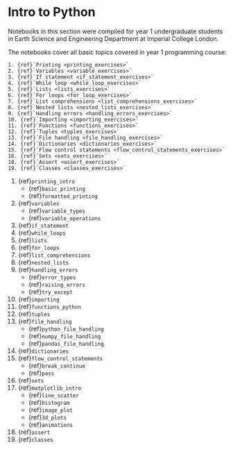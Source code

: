 # Intro to Python

Notebooks in this section were compiled for year 1 undergraduate students in Earth Science and Engineering Department at Imperial College London.

The notebooks cover all basic topics covered in year 1 programming course:

```{sidebar} Exercises
1. {ref}`Printing <printing_exercises>`
2. {ref}`Variables <variable_exercises>`
3. {ref}`If statement <if_statement_exercises>`
4. {ref}`While loop <while_loop_exercises>`
5. {ref}`Lists <lists_exercises>`
6. {ref}`For loops <for_loop_exercises>`
7. {ref}`List comprehensions <list_comprehensions_exercises>`
8. {ref}`Nested lists <nested_lists_exercises>`
9. {ref}`Handling errors <handling_errors_exercises>`
10. {ref}`Importing <importing_exercises>`
11. {ref}`Functions <functions_exercises>`
12. {ref}`Tuples <tuples_exercises>`
13. {ref}`File handling <file_handling_exercises>`
14. {ref}`Dictionaries <dictionaries_exercises>`
15. {ref}`Flow control statements <flow_control_statements_exercises>`
16. {ref}`Sets <sets_exercises>`
18. {ref}`Assert <assert_exercises>`
19. {ref}`Classes <classes_exercises>`
```

1. {ref}`printing_intro`
    - {ref}`basic_printing`
    - {ref}`formatted_printing`
2. {ref}`variables`
    - {ref}`variable_types`
    - {ref}`variable_operations`
3. {ref}`if_statement`
4. {ref}`while_loops`
5. {ref}`lists`
6. {ref}`for_loops`
7. {ref}`list_comprehensions`
8. {ref}`nested_lists`
9. {ref}`handling_errors`
    - {ref}`error_types`
    - {ref}`raising_errors`
    - {ref}`try_except`
10. {ref}`importing`
11. {ref}`functions_python`
12. {ref}`tuples`
13. {ref}`file_handling`
    - {ref}`python_file_handling`
    - {ref}`numpy_file_handling`
    - {ref}`pandas_file_handling`
14. {ref}`dictionaries`
15. {ref}`flow_control_statements`
    - {ref}`break_continue`
    - {ref}`pass`
16. {ref}`sets`
17. {ref}`matplotlib_intro`
    - {ref}`line_scatter`
    - {ref}`histogram`
    - {ref}`image_plot`
    - {ref}`3d_plots`
    - {ref}`animations`
18. {ref}`assert`
19. {ref}`classes`
